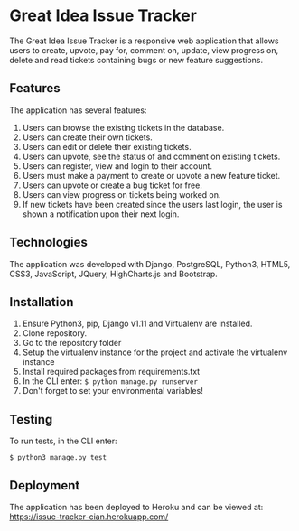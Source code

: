 # Great Idea Issue Tracker 

The Great Idea Issue Tracker is a responsive web application that allows users to create, upvote, pay for, comment on, update, view progress on, delete and read tickets containing bugs or new feature suggestions.

## Features

The application has several features:

1. Users can browse the existing tickets in the database.
2. Users can create their own tickets.
3. Users can edit or delete their existing tickets.
4. Users can upvote, see the status of and comment on existing tickets.
5. Users can register, view and login to their account.
6. Users must make a payment to create or upvote a new feature ticket.
7. Users can upvote or create a bug ticket for free.
8. Users can view progress on tickets being worked on.
9. If new tickets have been created since the users last login, the user is shown a notification upon their next login.

## Technologies

The application was developed with Django, PostgreSQL, Python3, HTML5, CSS3, JavaScript, JQuery, HighCharts.js and Bootstrap.

## Installation

1. Ensure Python3, pip, Django v1.11 and Virtualenv are installed.
2. Clone repository.
4. Go to the repository folder
5. Setup the virtualenv instance for the project and activate the virtualenv instance 
7. Install required packages from requirements.txt 
8. In the CLI enter: ``` $ python manage.py runserver ```
9. Don't forget to set your environmental variables!

## Testing
To run tests, in the CLI enter:
```
$ python3 manage.py test
```
## Deployment

The application has been deployed to Heroku and can be viewed at: <https://issue-tracker-cian.herokuapp.com/>
